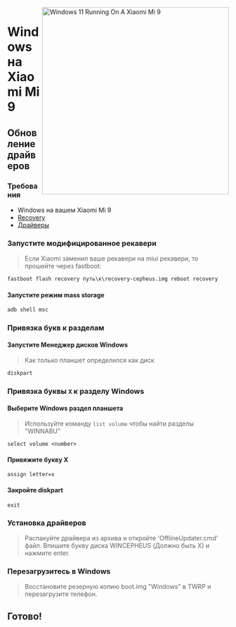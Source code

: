 <img align="right" src="https://raw.githubusercontent.com/woacepheus/Port-Windows-11-Xiaomi-Mi-9/main/cepheus.png" width="425" alt="Windows 11 Running On A Xiaomi Mi 9">

# Windows на Xiaomi Mi 9

## Обновление драйверов

### Требования

- Windows на вашем Xiaomi Mi 9
- [Recovery](../../../../releases/tag/1.0)
- [Драйверы](https://github.com/map220v/MiPad5-Drivers/releases/latest)

### Запустите модифицированное рекавери
> Если Xiaomi заменил ваше рекавери на miui рекавери, то прошейте через fastboot:
```cmd
fastboot flash recovery путь\к\recovery-cepheus.img reboot recovery
```

#### Запустите режим mass storage
```cmd
adb shell msc
```

### Привязка букв к разделам

#### Запустите Менеджер дисков Windows

> Как только планшет определился как диск

```cmd
diskpart
```


### Привязка буквы  `X` к разделу Windows

#### Выберите Windows раздел планшета
> Используйте команду `list volume` чтобы найти разделы "WINNABU"

```diskpart
select volume <number>
```

#### Привяжите букву X
```diskpart
assign letter=x
```

#### Закройте diskpart
```diskpart
exit
```


### Установка драйверов
> Распакуйте драйвера из архива и откройте 'OfflineUpdater.cmd' файл. Впишите букву диска WINCEPHEUS (Должно быть X) и нажмите enter. 

### Перезагрузитесь в Windows
> Восстановите резерную копию boot.img "Windows" в TWRP и перезагрузите телефон.

## Готово!
